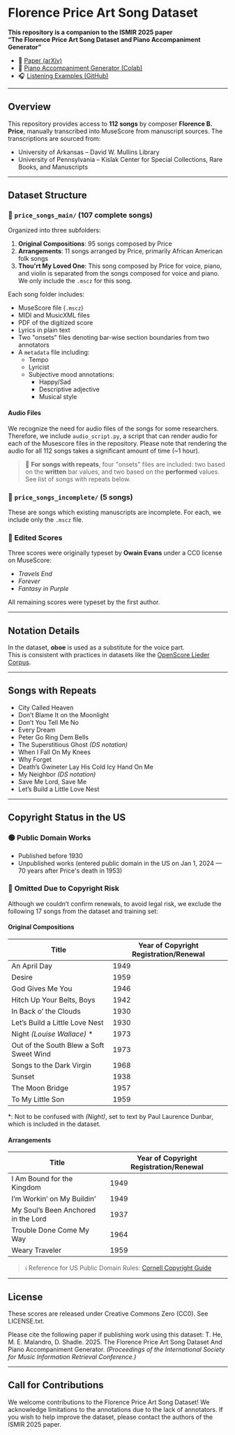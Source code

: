 # Florence Price Art Song Dataset

**This repository is a companion to the ISMIR 2025 paper**  
**“The Florence Price Art Song Dataset and Piano Accompaniment Generator”**

- 📄 [Paper (arXiv)](https://arxiv.org/abs/2506.23130)  
- 🎹 [Piano Accompaniment Generator (Colab)](https://colab.research.google.com/drive/1MRuk5y70M_hUjhOkD9KphFgJIgR1C9H-)  
- 🎧 [Listening Examples (GitHub)](https://github.com/m-malandro/Florence-Price-listening-examples)  

---

## Overview

This repository provides access to **112 songs** by composer **Florence B. Price**, manually transcribed into MuseScore from manuscript sources. The transcriptions are sourced from:

- University of Arkansas – David W. Mullins Library  
- University of Pennsylvania – Kislak Center for Special Collections, Rare Books, and Manuscripts

---

## Dataset Structure

### 📁 `price_songs_main/` (107 complete songs)
Organized into three subfolders:

1. **Original Compositions**: 95 songs composed by Price  
2. **Arrangements**: 11 songs arranged by Price, primarily African American folk songs
3. **Thou'rt My Loved One**: This song composed by Price for voice, piano, and violin is separated from the songs composed for voice and piano. We only include the `.mscz` for this song.

Each song folder includes:

- MuseScore file (`.mscz`)  
- MIDI and MusicXML files  
- PDF of the digitized score  
- Lyrics in plain text  
- Two "onsets" files denoting bar-wise section boundaries from two annotators  
- A `metadata` file including:
  - Tempo  
  - Lyricist  
  - Subjective mood annotations:  
    - Happy/Sad  
    - Descriptive adjective  
    - Musical style

#### Audio Files

We recognize the need for audio files of the songs for some researchers. Therefore, we include `audio_script.py`, a script that can render audio for each of the Musescore files in the repository. Please note that rendering the audio for all 112 songs takes a significant amount of time (~1 hour).

> 🔁 **For songs with repeats**, four "onsets" files are included: two based on the **written** bar values, and two based on the **performed** values. See list of songs with repeats below.

### 📁 `price_songs_incomplete/` (5 songs)
These are songs which existing manuscripts are incomplete. For each, we include only the `.mscz` file.

### 📝 Edited Scores
Three scores were originally typeset by **Owain Evans** under a CC0 license on MuseScore:

- *Travels End*  
- *Forever*  
- *Fantasy in Purple*

All remaining scores were typeset by the first author.

---

## Notation Details

In the dataset, **oboe** is used as a substitute for the voice part.  
This is consistent with practices in datasets like the [OpenScore Lieder Corpus](https://github.com/MarkGotham/Lieder).  

---

## Songs with Repeats

- City Called Heaven  
- Don’t Blame It on the Moonlight  
- Don’t You Tell Me No  
- Every Dream  
- Peter Go Ring Dem Bells  
- The Superstitious Ghost *(DS notation)*  
- When I Fall On My Knees  
- Why Forget  
- Death’s Gwineter Lay His Cold Icy Hand On Me  
- My Neighbor *(DS notation)*  
- Save Me Lord, Save Me  
- Let’s Build a Little Love Nest  

---

## Copyright Status in the US

### 🟢 **Public Domain Works**
- Published before 1930  
- Unpublished works (entered public domain in the US on Jan 1, 2024 — 70 years after Price's death in 1953)

### 🔴 **Omitted Due to Copyright Risk**
Although we couldn’t confirm renewals, to avoid legal risk, we exclude the following 17 songs from the dataset and training set:

#### **Original Compositions**  
| Title | Year of Copyright Registration/Renewal |
|-------|------|
| An April Day | 1949 |
| Desire | 1959 |
| God Gives Me You | 1946 |
| Hitch Up Your Belts, Boys | 1942 |
| In Back o’ the Clouds | 1930 |
| Let’s Build a Little Love Nest | 1930 |
| Night *(Louise Wallace)* * | 1973 |
| Out of the South Blew a Soft Sweet Wind | 1973 |
| Songs to the Dark Virgin | 1968 |
| Sunset | 1938 |
| The Moon Bridge | 1957 |
| To My Little Son | 1959 |

*: Not to be confused with *(Night)*, set to text by Paul Laurence Dunbar, which is included in the dataset.

#### **Arrangements**  
| Title | Year of Copyright Registration/Renewal |
|-------|------|
| I Am Bound for the Kingdom | 1949 |
| I’m Workin’ on My Buildin’ | 1949 |
| My Soul’s Been Anchored in the Lord | 1937 |
| Trouble Done Come My Way | 1964 |
| Weary Traveler | 1959 |

> ℹ️ Reference for US Public Domain Rules: [Cornell Copyright Guide](https://guides.library.cornell.edu/copyright/publicdomain)

---

## License

These scores are released under Creative Commons Zero (CC0). See LICENSE.txt.
  
Please cite the following paper if publishing work using this dataset:
T. He, M. E. Malandro, D. Shadle. 2025. The Florence Price Art Song Dataset And Piano Accompaniment Generator. *(Proceedings of the International Society for Music Information Retrieval Conference.)*

---

## Call for Contributions

We welcome contributions to the Florence Price Art Song Dataset! We acknowledge limitations to the annotations due to the lack of annotators. If you wish to help improve the dataset, please contact the authors of the ISMIR 2025 paper.
